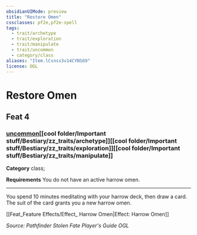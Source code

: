 ```yaml
---
obsidianUIMode: preview
title: "Restore Omen"
cssclasses: pf2e,pf2e-spell
tags:
  - trait/archetype
  - trait/exploration
  - trait/manipulate
  - trait/uncommon
  - category/class
aliases: "Item.lCsnss3v14CYNS69"
license: OGL
---
```

# Restore Omen
## Feat 4
### [uncommon](cool%20folder/Important%20stuff/Bestiary/zz_traits/uncommon.md "Uncommon Rarity Trait")[[cool folder/Important stuff/Bestiary/zz_traits/archetype]][[cool folder/Important stuff/Bestiary/zz_traits/exploration]][[cool folder/Important stuff/Bestiary/zz_traits/manipulate]]

**Category** class; 




**Requirements** You do not have an active harrow omen.

* * *

You spend 10 minutes meditating with your harrow deck, then draw a card. The suit of the card grants you a new harrow omen.

[[Feat_Feature Effects/Effect_ Harrow Omen|Effect: Harrow Omen]]

*Source: Pathfinder Stolen Fate Player's Guide*
*OGL*